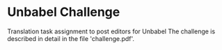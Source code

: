# Unbabel Challenge
 Translation task assignment to post editors for Unbabel
 The challenge is described in detail in the file 'challenge.pdf'.